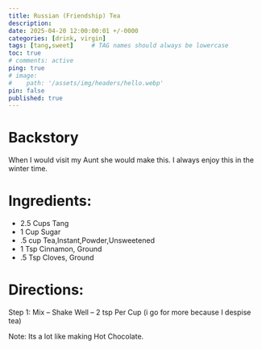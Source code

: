 ```yaml
---
title: Russian (Friendship) Tea
description: 
date: 2025-04-20 12:00:00:01 +/-0000
categories: [drink, virgin]
tags: [tang,sweet]     # TAG names should always be lowercase
toc: true
# comments: active
ping: true
# image:
#    path: '/assets/img/headers/hello.webp'
pin: false
published: true
---
```


# Backstory
When I would visit my Aunt she would make this.  I always enjoy this in the winter time.

# Ingredients:
  - 2.5 Cups Tang
  - 1 Cup Sugar
  - .5 cup Tea,Instant,Powder,Unsweetened
  - 1 Tsp Cinnamon, Ground
  - .5 Tsp Cloves, Ground


# Directions:
Step 1: Mix – Shake Well – 2 tsp Per Cup (i go for more because I despise tea)

Note:  Its a lot like making Hot Chocolate.

